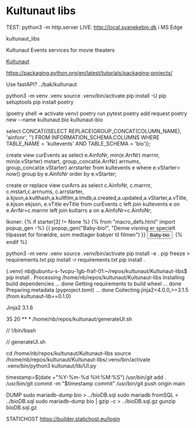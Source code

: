 # Kultunaut libs

TEST: python3 -m http.server
LIVE: http://local.svanekebio.dk i MS Edge

kultunaut_libs

Kultunaut Events services for movie theaters

[Kultunaut](https://kultunaut.dk/)

https://packaging.python.org/en/latest/tutorials/packaging-projects/

Use fastAPI? ../bak/kultunaut

python3 -m venv .venv
source .venv/bin/activate
pip install -U pip setuptools
pip install poetry

(poetry shell => activate venv)
poetry run pytest
poetry add request
poetry new --name kultunaut.bio kultunaut-bio

select CONCAT((SELECT REPLACE(GROUP_CONCAT(COLUMN_NAME), 'ainfonr', '') FROM INFORMATION_SCHEMA.COLUMNS WHERE TABLE_NAME = 'kultevents' AND TABLE_SCHEMA = 'bio'));

create view curEvents as
select e.AinfoNr, min(e.ArrNr) marrnr, min(e.vStarter) mstart, group_concat(e.ArrNr) arrnums, group_concat(e.vStarter) arrstarter from kultevents e
where e.vStarter> now()
group by e.AinfoNr
order by e.vStarter;

create or replace view curArrs as
select c.AinfoNr, c.marrnr, c.mstart,c.arrnums, c.arrstarter,
a.kjson,a.kulthash,a.kultfilm,a.tmdb,a.created,a.updated,a.vStarter,a.vTitle,
e.kjson ekjson, e.vTitle evTitle from curEvents c
left join kultevents e on e.ArrNr=c.marrnr
left join kultarrs a on a.AinfoNr=c.AinfoNr;

Ikoner:
         <!--<i class="material-icons">movie</i>-->
          {% if starter[3] != None %}
          {% from "macro_defs.html" import popup_gen -%}
          {{ popup_gen("Baby-bio!", "Denne visning er specielt tilpasset for forældre, som medtager babyer til filmen")
          }}
              </a><button onclick="document.getElementById('popup').style.display = 'block'">Baby-bio</button>&nbsp;
          {% endif %}

python3 -m venv .venv
source .venv/bin/activate
pip install -e .
pip freeze > requirements.txt
pip install -r  requirements.txt
pip install .

(.venv) nb@ubuntu-s-1vcpu-1gb-fra1-01:~/repos/kultunaut/Kultunaut-libs$    pip install .
Processing /home/nb/repos/kultunaut/Kultunaut-libs
  Installing build dependencies ... done
  Getting requirements to build wheel ... done
  Preparing metadata (pyproject.toml) ... done
Collecting jinja2<4.0.0,>=3.1.5 (from kultunaut-lib==0.1.0)

Jinja2 3.1.6

35 20 ** * /home/nb/repos/kultunaut/generateUI.sh

// !/bin/bash

// generateUI.sh

cd /home/nb/repos/kultunaut/Kultunaut-libs
source /home/nb/repos/kultunaut/Kultunaut-libs/.venv/bin/activate
.venv/bin/python3 kultunaut/lib/UI.py

timestamp=$(date +"%Y-%m-%d %H:%M:%S")
/usr/bin/git add .
/usr/bin/git commit -m "$timestamp commit"
/usr/bin/git push origin main

DUMP
sudo mariadb-dump bio > ../bioDB.sql
sudo mariadb fromSQL < ../bioDB.sql
sudo mariadb-dump bio | gzip -c > ../bioDB.sql.gz
gunzip bioDB.sql.gz

STATICHOST
https://builder.statichost.eu/login
